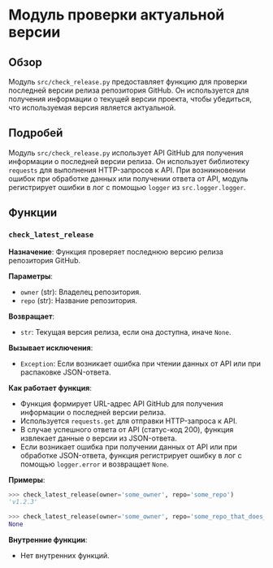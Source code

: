 # Модуль проверки актуальной версии

## Обзор

Модуль `src/check_release.py` предоставляет функцию для проверки последней версии релиза репозитория GitHub.  Он используется для получения информации о текущей версии проекта, чтобы убедиться, что используемая версия является актуальной.

## Подробей

Модуль `src/check_release.py` использует API GitHub для получения информации о последней версии релиза. Он использует библиотеку `requests` для выполнения HTTP-запросов к API.  При возникновении ошибок при обработке данных или получении ответа от API, модуль регистрирует ошибки в лог с помощью `logger` из `src.logger.logger`.

## Функции

### `check_latest_release`

**Назначение**: Функция проверяет последнюю версию релиза репозитория GitHub.

**Параметры**:

- `owner` (str): Владелец репозитория.
- `repo` (str): Название репозитория.

**Возвращает**:

- `str`: Текущая версия релиза, если она доступна, иначе `None`.

**Вызывает исключения**:

- `Exception`: Если возникает ошибка при чтении данных от API или при распаковке JSON-ответа.

**Как работает функция**:

- Функция формирует URL-адрес API GitHub для получения информации о последней версии релиза.
- Используется `requests.get` для отправки HTTP-запроса к API.
- В случае успешного ответа от API (статус-код 200), функция извлекает данные о версии из JSON-ответа.
- Если возникает ошибка при получении данных от API или при обработке JSON-ответа, функция регистрирует ошибку в лог с помощью `logger.error` и возвращает `None`.

**Примеры**:

```python
>>> check_latest_release(owner='some_owner', repo='some_repo')
'v1.2.3'

>>> check_latest_release(owner='some_owner', repo='some_repo_that_does_not_exist')
None
```

**Внутренние функции**:

- Нет внутренних функций.